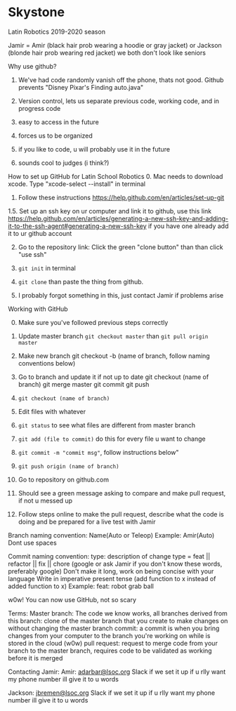 # Skystone
Latin Robotics 2019-2020 season

Jamir = Amir (black hair prob wearing a hoodie or gray jacket) or Jackson (blonde hair prob wearing red jacket) we both don't look like seniors 


Why use github?
1. We've had code randomly vanish off the phone, thats not good. Github prevents "Disney Pixar's Finding auto.java"

2. Version control, lets us separate previous code, working code, and in progress code

3. easy to access in the future

4. forces us to be organized

5. if you like to code, u will probably use it in the future

6. sounds cool to judges (i think?)

How to set up GitHub for Latin School Robotics
0. Mac needs to download xcode. Type "xcode-select --install" in terminal

1. Follow these instructions
	https://help.github.com/en/articles/set-up-git

1.5. Set up an ssh key on ur computer and link it to github, use this link
https://help.github.com/en/articles/generating-a-new-ssh-key-and-adding-it-to-the-ssh-agent#generating-a-new-ssh-key
if you have one already add it to ur github account

2. Go to the repository link:
	Click the green "clone button" than than click "use ssh" 

3. ```git init``` in terminal

4. ```git clone``` than paste the thing from github.

5. I probably forgot something in this, just contact Jamir if problems arise 


Working with GitHub


0. Make sure you've followed previous steps correctly

1. Update master branch
	```git checkout master``` than 
      	```git pull origin master```

2. Make new branch
	git checkout -b (name of branch, follow naming conventions below)

3. Go to branch and update it if not up to date
	git checkout (name of branch)
	git merge master
	git commit
	git push

4. ```git checkout (name of branch)```

5. Edit files with whatever

6. ```git status``` to see what files are different from master branch

7. ```git add (file to commit)``` do this for every file u want to change

8. ```git commit -m "commit msg"```, follow instructions below"

9. ```git push origin (name of branch)```

10. Go to repository on github.com

11. Should see a green message asking to compare and make pull request, if not u messed up

12. Follow steps online to make the pull request, describe what the code is doing and be prepared for a live test with Jamir 



Branch naming convention: 
	Name(Auto or Teleop)
	Example: Amir(Auto)
 	Dont use spaces
	
Commit naming convention:
	type: description of change
	type = feat || refactor || fix || chore (google or ask Jamir if you don't know these words, preferably google)
	Don't make it long, work on being concise with your language
	Write in imperative present tense (add function to x instead of added function to x)
	Example: feat: robot grab ball

w0w! You can now use GitHub, not so scary

Terms:
Master branch: The code we know works, all branches derived from this
branch: clone of the master branch that you create to make changes on without changing the master branch
commit: a commit is when you bring changes from your computer to the branch you're working on while is stored in the cloud (w0w)
pull request: request to merge code from your branch to the master branch, requires code to be validated as working before it is merged

Contacting Jamir:
Amir:
adarbar@lsoc.org
Slack if we set it up
if u rlly want my phone number ill give it to u
words

Jackson:
jbremen@lsoc.org
Slack if we set it up
if u rlly want my phone number ill give it to u
words
